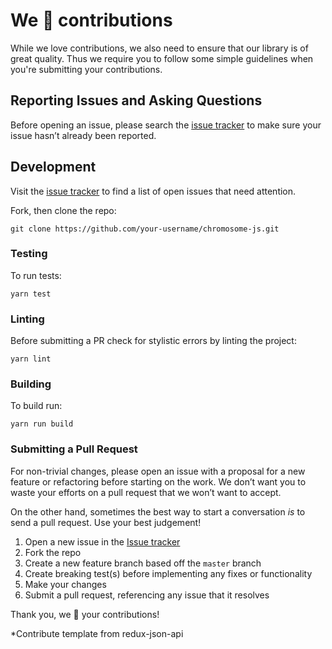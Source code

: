 We 💜 contributions
===================

While we love contributions, we also need to ensure that our library is of great quality. Thus we require you to follow some simple guidelines when you're submitting your contributions.

## Reporting Issues and Asking Questions

Before opening an issue, please search the [issue tracker](https://github.com/peoplenarthax/chromosome-js/issues) to make sure your issue hasn’t already been reported.

## Development

Visit the [issue tracker](https://github.com/peoplenarthax/chromosome-js/issues) to find a list of open issues that need attention.

Fork, then clone the repo:

```
git clone https://github.com/your-username/chromosome-js.git
```

### Testing

To run tests:

```
yarn test
```

### Linting
Before submitting a PR check for stylistic errors by linting the project:
```
yarn lint
```

### Building

To build run:

```
yarn run build
```

### Submitting a Pull Request

For non-trivial changes, please open an issue with a proposal for a new feature or refactoring before starting on the work. We don’t want you to waste your efforts on a pull request that we won’t want to accept.

On the other hand, sometimes the best way to start a conversation *is* to send a pull request. Use your best judgement!

1. Open a new issue in the [Issue tracker](https://github.com/peoplenarthax/chromosome-js/issues)
1. Fork the repo
1. Create a new feature branch based off the `master` branch
1. Create breaking test(s) before implementing any fixes or functionality
1. Make your changes
1. Submit a pull request, referencing any issue that it resolves

Thank you, we 💜 your contributions!



*Contribute template from redux-json-api

